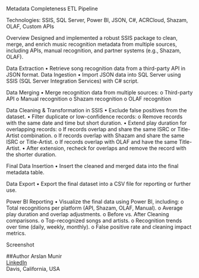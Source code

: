 Metadata Completeness ETL Pipeline

Technologies: SSIS, SQL Server, Power BI, JSON, C#, ACRCloud, Shazam, OLAF, Custom APIs

Overview
Designed and implemented a robust SSIS package to clean, merge, and enrich music recognition metadata from multiple sources, including APIs, manual recognition, and partner systems (e.g., Shazam, OLAF).

Data Extraction
•	Retrieve song recognition data from a third-party API in JSON format.
Data Ingestion
•	Import JSON data into SQL Server using SSIS (SQL Server Integration Services) with C# script.

Data Merging
•	Merge recognition data from multiple sources:
o	Third-party API
o	Manual recognition
o	Shazam recognition
o	OLAF recognition

Data Cleaning & Transformation in SSIS
•	Exclude false positives from the dataset.
•	Filter duplicate or low-confidence records:
o	Remove records with the same date and time but short duration.
•	Extend play duration for overlapping records:
o	If records overlap and share the same ISRC or Title-Artist combination.
o	If records overlap with Shazam and share the same ISRC or Title-Artist.
o	If records overlap with OLAF and have the same Title-Artist.
•	After extension, recheck for overlaps and remove the record with the shorter duration.

Final Data Insertion
•	Insert the cleaned and merged data into the final metadata table.

Data Export
•	Export the final dataset into a CSV file for reporting or further use.

Power BI Reporting
•	Visualize the final data using Power BI, including:
o	Total recognitions per platform (API, Shazam, OLAF, Manual).
o	Average play duration and overlap adjustments.
o	Before vs. After Cleaning comparisons.
o	Top-recognized songs and artists.
o	Recognition trends over time (daily, weekly, monthly).
o	False positive rate and cleaning impact metrics.


Screenshot


##Author
Arslan Munir  
[LinkedIn](https://www.linkedin.com/in/muhammad-arslan-munir-243a2822/)  
Davis, California, USA
 
